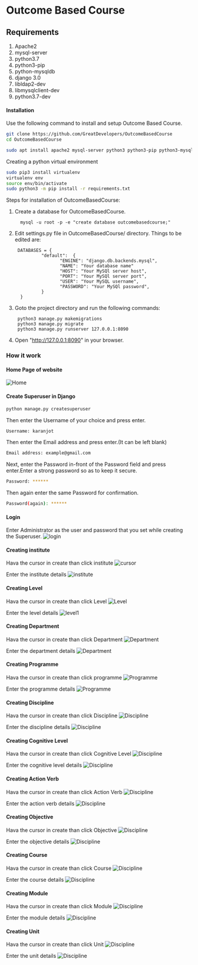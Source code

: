 Outcome Based Course
==========

Requirements
------------


1. Apache2
1. mysql-server
1. python3.7
1. python3-pip
1. python-mysqldb
1. django 3.0
1. libldap2-dev
1. libmysqlclient-dev
1. python3.7-dev

#### Installation

Use the following command to install and setup Outcome Based Course.

```bash
git clone https://github.com/GreatDevelopers/OutcomeBasedCourse
cd OutcomeBasedCourse
```
```bash
sudo apt install apache2 mysql-server python3 python3-pip python3-mysqldb libldap2-dev libmysqlclient-dev python3.7-dev
```
Creating a python virtual environment 
```bash
sudo pip3 install virtualenv
virtualenv env
source env/bin/activate
sudo python3 -m pip install -r requirements.txt
```

Steps for installation of OutcomeBasedCourse:

1. Create a database for OutcomeBasedCourse.

         mysql -u root -p -e "create database outcomebasedcourse;"

1. Edit settings.py file in OutcomeBasedCourse/ directory. Things to be edited are:
   
        DATABASES = {
                 "default":  {
                        "ENGINE": "django.db.backends.mysql",
                        "NAME": "Your database name"
                        "HOST": "Your MySQl server host",
                        "PORT": "Your MySQl server port",
                        "USER": "Your MySQL username",
                        "PASSWORD": "Your MySQl password",
                 } 
         } 

1. Goto the project directory and run the following commands:

        python3 manage.py makemigrations
        python3 manage.py migrate
        python3 manage.py runserver 127.0.0.1:8090

1. Open "http://127.0.0.1:8090" in your browser.




### How it work 

#### Home Page of website

![Home](./assets/Home_page.png)

#### Create Superuser in Django
```bash
python manage.py createsuperuser
```
Then enter the Username of your choice and press enter.
```bash
Username: karanjot
```
Then enter the Email address and press enter.(It can be left blank)
```bash
Email address: example@gmail.com
```
Next, enter the Password in-front of the Password field and press enter.Enter a strong password so as to keep it secure.
```bash
Password: ******
```
Then again enter the same Password for confirmation.
```bash
Password(again): ******
```

#### Login

Enter Administrator as the user and password that you set while creating the Superuser.
![login](./assets/login_page.png)

#### Creating institute

Hava the cursor in create than click institute 
![cursor](./assets/cursor.png)

Enter the institute details 
![institute](./assets/1.png)

#### Creating Level

Hava the cursor in create than click Level 
![Level](./assets/Level.png)

Enter the level details 
![level1](./assets/2.png)

#### Creating Department

Hava the cursor in create than click Department
![Department](./assets/Department.png)

Enter the department details 
![Department](./assets/3.png)

#### Creating Programme

Hava the cursor in create than click programme
![Programme](./assets/12.png)


Enter the programme details 
![Programme](./assets/4.png)

#### Creating Discipline

Hava the cursor in create than click Discipline
![Discipline](./assets/13.png)

Enter the discipline details 
![Discipline](./assets/5.png)

#### Creating Cognitive Level

Hava the cursor in create than click Cognitive Level
![Discipline](./assets/14.png)

Enter the cognitive level details 
![Discipline](./assets/6.png)

#### Creating Action Verb

Hava the cursor in create than click Action Verb
![Discipline](./assets/15.png)

Enter the action verb details 
![Discipline](./assets/7.png)

#### Creating Objective

Hava the cursor in create than click Objective
![Discipline](./assets/16.png)

Enter the objective details 
![Discipline](./assets/8.png)

#### Creating Course

Hava the cursor in create than click Course
![Discipline](./assets/17.png)

Enter the course details 
![Discipline](./assets/9.png)

#### Creating Module

Hava the cursor in create than click Module
![Discipline](./assets/18.png)

Enter the module details 
![Discipline](./assets/10.png)

#### Creating Unit

Hava the cursor in create than click Unit
![Discipline](./assets/19.png)

Enter the unit details 
![Discipline](./assets/11.png)


